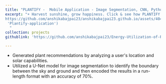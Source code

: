 ```yaml
---
title: "PLANTIFY -  Mobile Application - Image Segmentation, CNN, Python"
excerpt: "☀️ Harvest sunshine, grow happiness. Click & see how PLANTIFY makes rooftop farming fun!<br/>[![Alternate Text](/files/PlantifyImage.png)](
https://github.com/anshikabajpai23/anshikabajpai23.github.io/assets/40437600/bf1ca304-0fa0-4468-826a-8c6904cd7233
 'Plantify-application')
  "
collection: projects
githublink: 'https://github.com/anshikabajpai23/Energy-Utilization-of-Rooftops-In-Urban-Areas'

---
```


  * Generated plant recommendations by analyzing a user's location and solar capabilities.
  * Utilized a U-Net model for image segmentation to identify the boundary between the sky and ground and then encoded the results in a run-length format with an accuracy of 70%.



